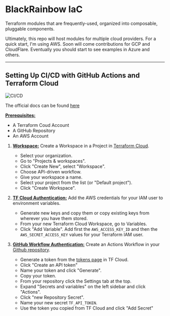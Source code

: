# BlackRainbow IaC
Terraform modules that are frequently-used, organized into composable, pluggable components.

Ultimately, this repo will host modules for multiple cloud providers. For a quick start, I'm using AWS. Soon will come contributions for GCP and CloudFlare. Eventually you should start to see examples in Azure and others. 

---

## Setting Up CI/CD with GitHub Actions and Terraform Cloud

![CI/CD](https://content.hashicorp.com/api/assets?product=tutorials&version=main&asset=public%2Fimg%2Fterraform%2Fautomation%2Ftfc-gh-actions-workflow.png)

The official docs can be found [here](https://developer.hashicorp.com/terraform/tutorials/automation/github-actions)

<u>**Prerequisites:**</u>
- A Terraform Coud Account
- A GitHub Repository
- An AWS Account

1. <u>**Workspace:**</u> Create a Workspace in a Project in [Terraform Cloud](https://app.terraform.io/app).
    - Select your organization.
    - Go to "Projects & workspaces".
    - Click "Create New", select "Workspace".
    - Choose API-driven workflow.
    - Give your workspace a name.
    - Select your project from the list (or "Default project").
    - Click "Create Workspace".
2. <u>**TF Cloud Authentication:**</u> Add the AWS credentials for your IAM user to environment variables.
    - Generate new keys and copy them or copy existing keys from wherever you have them stored.
    - From your new Terraform Cloud Workspace, go to Variables.
    - Click "Add Variable". Add first the `AWS_ACCESS_KEY_ID` and then the `AWS_SECRET_ACCESS_KEY` values for your Terraform IAM user.

2. <u>**GitHub Workflow Authentication:**</u> Create an Actions Workflow in your [Github repository](https://github.com).
    - Generate a token from the [tokens page](https://app.terraform.io/app/settings/tokens) in TF Cloud.
    - Click "Create an API token"
    - Name your token and click "Generate".
    - Copy your token.
    - From your repository click the Settings tab at the top.
    - Expand "Secrets and variables" on the left sidebar and click "Actions".
    - Click "new Repository Secret".
    - Name your new secret `TF_API_TOKEN`.
    - Use the token you copied from TF Cloud and click "Add Secret"

